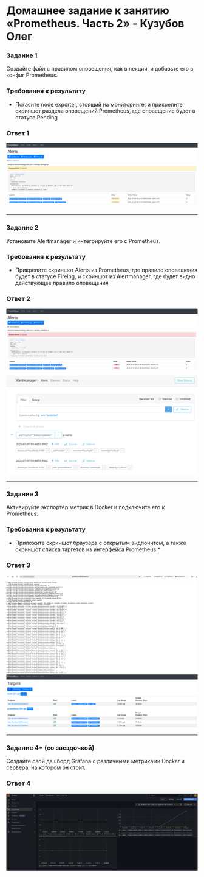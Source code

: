 # Домашнее задание к занятию «Prometheus. Часть 2» - Кузубов Олег


### Задание 1
Создайте файл с правилом оповещения, как в лекции, и добавьте его в конфиг Prometheus.

### Требования к результату
- Погасите node exporter, стоящий на мониторинге, и прикрепите скриншот раздела оповещений Prometheus, где оповещение будет в статусе Pending

### Ответ 1

![Скриншот-1](https://github.com/EscEller/netology-homework/blob/main/hw-05/png/1.png)

---

### Задание 2
Установите Alertmanager и интегрируйте его с Prometheus.

### Требования к результату
- Прикрепите скриншот Alerts из Prometheus, где правило оповещения будет в статусе Fireing, и скриншот из Alertmanager, где будет видно действующее правило оповещения

### Ответ 2

![Скриншот-2](https://github.com/EscEller/netology-homework/blob/main/hw-05/png/2.png)
![Скриншот-3](https://github.com/EscEller/netology-homework/blob/main/hw-05/png/3.png)

---

### Задание 3

Активируйте экспортёр метрик в Docker и подключите его к Prometheus.

### Требования к результату
- Приложите скриншот браузера с открытым эндпоинтом, а также скриншот списка таргетов из интерфейса Prometheus.*

### Ответ 3

![Скриншот-4](https://github.com/EscEller/netology-homework/blob/main/hw-05/png/4.png)
![Скриншот-5](https://github.com/EscEller/netology-homework/blob/main/hw-05/png/5.png)

---

### Задание 4* (со звездочкой)

Создайте свой дашборд Grafana с различными метриками Docker и сервера, на котором он стоит.

### Ответ 4

![Скриншот-6](https://github.com/EscEller/netology-homework/blob/main/hw-05/png/6.png)
